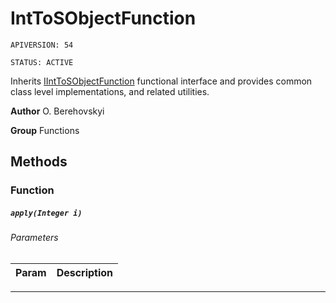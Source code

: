 # IntToSObjectFunction

`APIVERSION: 54`

`STATUS: ACTIVE`

Inherits [IIntToSObjectFunction](/docs/Functional-Interfaces/IIntToSObjectFunction.md) functional interface and provides common class level implementations, and related utilities.


**Author** O. Berehovskyi


**Group** Functions

## Methods
### Function
##### `apply(Integer i)`
###### Parameters
|Param|Description|
|---|---|

---
